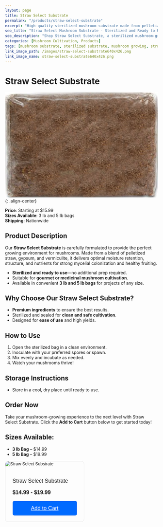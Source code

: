 ```yaml
---
layout: page
title: Straw Select Substrate
permalink: "/products/straw-select-substrate"
excerpt: "High-quality sterilized mushroom substrate made from pelletized straw, gypsum, and vermiculite."
seo_title: "Straw Select Mushroom Substrate - Sterilized and Ready to Use"
seo_description: "Shop Straw Select Substrate, a sterilized mushroom-growing medium made from pelletized straw, gypsum, and vermiculite. Available in 3 lb and 5 lb bags."
categories: [Mushroom Cultivation, Products]
tags: [mushroom substrate, sterilized substrate, mushroom growing, straw substrate]
link_image_path: /images/straw-select-substrate640x426.png
link_image_name: straw-select-substrate640x426.png
---
```


# Straw Select Substrate

![straw-select-substrate640x426.png](/images/straw-select-substrate640x426.png){: .align-center}

**Price**: Starting at $15.99  
**Sizes Available**: 3 lb and 5 lb bags  
**Shipping**: Nationwide  

## Product Description
Our **Straw Select Substrate** is carefully formulated to provide the perfect growing environment for mushrooms. Made from a blend of pelletized straw, gypsum, and vermiculite, it delivers optimal moisture retention, structure, and nutrients for strong mycelial colonization and healthy fruiting.

- **Sterilized and ready to use**—no additional prep required.  
- Suitable for **gourmet or medicinal mushroom cultivation**.  
- Available in convenient **3 lb and 5 lb bags** for projects of any size.

## Why Choose Our Straw Select Substrate?
- **Premium ingredients** to ensure the best results.  
- Sterilized and sealed for **clean and safe cultivation**.  
- Designed for **ease of use** and high yields.  

## How to Use
1. Open the sterilized bag in a clean environment.  
2. Inoculate with your preferred spores or spawn.  
3. Mix evenly and incubate as needed.  
4. Watch your mushrooms thrive!  

## Storage Instructions
- Store in a cool, dry place until ready to use.  

## Order Now
Take your mushroom-growing experience to the next level with Straw Select Substrate. Click the **Add to Cart** button below to get started today!  

## **Sizes Available:**
- **3 lb Bag** – $14.99  
- **5 lb Bag** – $19.99  

<div style="
  overflow: auto;
  display: flex;
  flex-direction: column;
  justify-content: flex-end;
  align-items: center;
  width: 259px;
  border: 1px solid rgba(0, 0, 0, 0.1);
  box-shadow: -2px 10px 5px rgba(0, 0, 0, 0);
  border-radius: 10px;
  font-family: SQ Market, SQ Market, Helvetica, Arial, sans-serif;
  " class="cart_div">
    <img src="https://items-images-production.s3.us-west-2.amazonaws.com/files/4c2df1624eed5e58fd28ad6122dc0afbb2e5abad/original.png" alt="Straw Select Substrate" onerror="this.style.display='none'" style="width: 100%;">
  <div style="padding: 20px;">
      <p style="
    font-size: 18px;
    line-height: 20px;
  ">Straw Select Substrate</p>
      <p style="
    font-size: 18px;
    line-height: 20px;
    font-weight: 600;
  ">$14.99 - $19.99</p>
    <a target="_blank" href="https://square.link/u/t6Sn9l4t?src=embed" style="
    display: inline-block;
    font-size: 18px;
    line-height: 48px;
    height: 48px;
    color: #ffffff;
    min-width: 212px;
    background-color: #006aff;
    text-align: center;
    box-shadow: 0 0 0 1px rgba(0,0,0,.1) inset;
    border-radius: 6px;
  ">Add to Cart</a>
  </div>
</div>

<!-- **[Add to Cart](#)** -->

<!-- ### Customer Reviews
> *"The easiest substrate I've ever used. Great yields!"* – Alex R.  
> *"Perfect for beginners and pros alike."* – Jamie P. -->